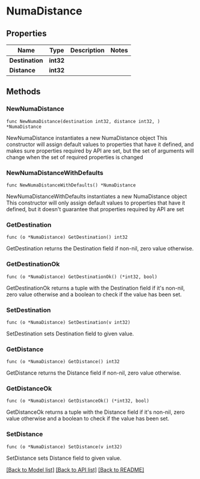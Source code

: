 # NumaDistance

## Properties

Name | Type | Description | Notes
------------ | ------------- | ------------- | -------------
**Destination** | **int32** |  | 
**Distance** | **int32** |  | 

## Methods

### NewNumaDistance

`func NewNumaDistance(destination int32, distance int32, ) *NumaDistance`

NewNumaDistance instantiates a new NumaDistance object
This constructor will assign default values to properties that have it defined,
and makes sure properties required by API are set, but the set of arguments
will change when the set of required properties is changed

### NewNumaDistanceWithDefaults

`func NewNumaDistanceWithDefaults() *NumaDistance`

NewNumaDistanceWithDefaults instantiates a new NumaDistance object
This constructor will only assign default values to properties that have it defined,
but it doesn't guarantee that properties required by API are set

### GetDestination

`func (o *NumaDistance) GetDestination() int32`

GetDestination returns the Destination field if non-nil, zero value otherwise.

### GetDestinationOk

`func (o *NumaDistance) GetDestinationOk() (*int32, bool)`

GetDestinationOk returns a tuple with the Destination field if it's non-nil, zero value otherwise
and a boolean to check if the value has been set.

### SetDestination

`func (o *NumaDistance) SetDestination(v int32)`

SetDestination sets Destination field to given value.


### GetDistance

`func (o *NumaDistance) GetDistance() int32`

GetDistance returns the Distance field if non-nil, zero value otherwise.

### GetDistanceOk

`func (o *NumaDistance) GetDistanceOk() (*int32, bool)`

GetDistanceOk returns a tuple with the Distance field if it's non-nil, zero value otherwise
and a boolean to check if the value has been set.

### SetDistance

`func (o *NumaDistance) SetDistance(v int32)`

SetDistance sets Distance field to given value.



[[Back to Model list]](../README.md#documentation-for-models) [[Back to API list]](../README.md#documentation-for-api-endpoints) [[Back to README]](../README.md)


